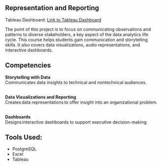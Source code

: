 ## Representation and Reporting 
Tableau Dashboard: [Link to Tableau Dashboard](https://public.tableau.com/app/profile/makayla.a.avendano/viz/D210-RepresentationandReporting-WGU/Home) 

The point of this project is to focus on communicating observations and patterns to diverse stakeholders, a key aspect of the data analytics life cycle. This course helps students gain communication and storytelling skills. It also covers data visualizations, audio representations, and interactive dashboards.

## Competencies 
**Storytelling with Data**<br>
Communicates data insights to technical and nontechnical audiences.

<br>**Data Visualizations and Reporting**<br>
Creates data representations to offer insight into an organizational problem. 

<br>**Dashboards**<br>
Designs interactive dashboards to support executive decision-making.<br>

## Tools Used: 
- PostgreSQL
- Excel
- Tableau
